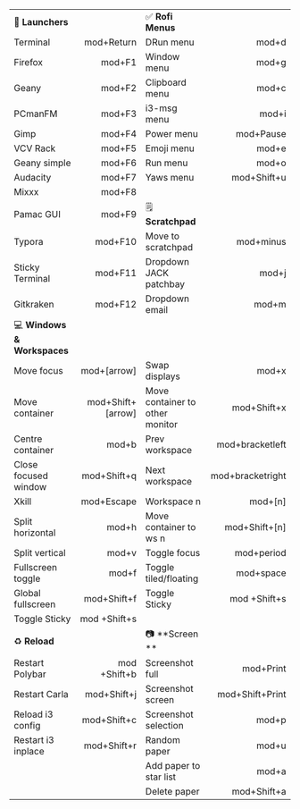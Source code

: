 
|                          |                   |                                        |                  |
| :----------------------- | ----------------: | :------------------------------------- | ---------------: |
| 🚀 **Launchers**             |                   | ✅ **Rofi Menus**                          |                  |
| Terminal                 |        mod+Return | DRun menu                              |            mod+d |
| Firefox                  |            mod+F1 | Window menu                            |            mod+g |
| Geany                    |            mod+F2 | Clipboard menu                         |            mod+c |
| PCmanFM                  |            mod+F3 | i3-msg menu                            |            mod+i |
| Gimp                     |            mod+F4 | Power menu                             |        mod+Pause |
| VCV Rack                 |            mod+F5 | Emoji menu                             |            mod+e |
| Geany simple             |            mod+F6 | Run menu                               |            mod+o |
| Audacity                 |            mod+F7 | Yaws menu                              |      mod+Shift+u |
| Mixxx                    |            mod+F8 |                                        |                  |
| Pamac GUI                |            mod+F9 | 🗒  **Scratchpad**                          |                  |
| Typora                   |           mod+F10 | Move to scratchpad                     |        mod+minus |
| Sticky Terminal          |           mod+F11 | Dropdown JACK patchbay                 |            mod+j |
| Gitkraken                |           mod+F12 | Dropdown email                         |            mod+m |
| 💻 **Windows & Workspaces**  |                   |                                        |                  |
| Move focus               |       mod+[arrow] | Swap displays                          |            mod+x |
| Move container           | mod+Shift+[arrow] | Move container to other monitor        |      mod+Shift+x |
| Centre container         |             mod+b | Prev workspace                         |  mod+bracketleft |
| Close focused window     |       mod+Shift+q | Next workspace                         | mod+bracketright |
| Xkill                    |        mod+Escape | Workspace n                            |          mod+[n] |
| Split horizontal         |             mod+h | Move container to ws n                 |    mod+Shift+[n] |
| Split vertical           |             mod+v | Toggle focus                           |       mod+period |
| Fullscreen toggle        |             mod+f | Toggle tiled/floating                  |        mod+space |
| Global fullscreen        |       mod+Shift+f | Toggle Sticky                          |     mod +Shift+s |
| Toggle Sticky            |      mod +Shift+s |                                        |                  |
| ♻  **Reload**                |                   | 📷 **Screen **                             |                  |
| Restart Polybar          |      mod +Shift+b | Screenshot full                        |        mod+Print |
| Restart Carla            |       mod+Shift+j | Screenshot screen                      |  mod+Shift+Print |
| Reload i3 config         |       mod+Shift+c | Screenshot selection                   |            mod+p |
| Restart i3 inplace       |       mod+Shift+r | Random paper                           |            mod+u |
|                          |                   | Add paper to star list                 |            mod+a |
|                          |                   | Delete paper                           |      mod+Shift+a |
